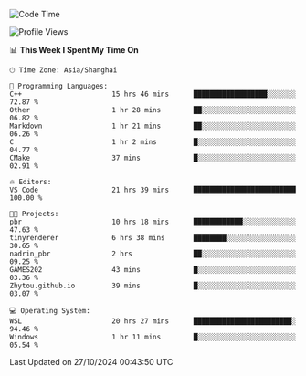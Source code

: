 <!--START_SECTION:waka-->
![Code Time](http://img.shields.io/badge/Code%20Time-2%2C078%20hrs%2050%20mins-blue)

![Profile Views](http://img.shields.io/badge/Profile%20Views-0-blue)

📊 **This Week I Spent My Time On** 

```text
🕑︎ Time Zone: Asia/Shanghai

💬 Programming Languages: 
C++                      15 hrs 46 mins      ██████████████████░░░░░░░   72.87 % 
Other                    1 hr 28 mins        ██░░░░░░░░░░░░░░░░░░░░░░░   06.82 % 
Markdown                 1 hr 21 mins        ██░░░░░░░░░░░░░░░░░░░░░░░   06.26 % 
C                        1 hr 2 mins         █░░░░░░░░░░░░░░░░░░░░░░░░   04.77 % 
CMake                    37 mins             █░░░░░░░░░░░░░░░░░░░░░░░░   02.91 % 

🔥 Editors: 
VS Code                  21 hrs 39 mins      █████████████████████████   100.00 % 

🐱‍💻 Projects: 
pbr                      10 hrs 18 mins      ████████████░░░░░░░░░░░░░   47.63 % 
tinyrenderer             6 hrs 38 mins       ████████░░░░░░░░░░░░░░░░░   30.65 % 
nadrin_pbr               2 hrs               ██░░░░░░░░░░░░░░░░░░░░░░░   09.25 % 
GAMES202                 43 mins             █░░░░░░░░░░░░░░░░░░░░░░░░   03.36 % 
Zhytou.github.io         39 mins             █░░░░░░░░░░░░░░░░░░░░░░░░   03.07 % 

💻 Operating System: 
WSL                      20 hrs 27 mins      ████████████████████████░   94.46 % 
Windows                  1 hr 11 mins        █░░░░░░░░░░░░░░░░░░░░░░░░   05.54 % 
```


 Last Updated on 27/10/2024 00:43:50 UTC
<!--END_SECTION:waka-->